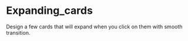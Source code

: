 # Expanding_cards
Design a few cards that will expand when you click on them with smooth transition.
